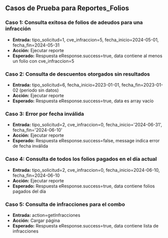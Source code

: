 ## Casos de Prueba para Reportes_Folios

### Caso 1: Consulta exitosa de folios de adeudos para una infracción
- **Entrada:** tipo_solicitud=1, cve_infraccion=5, fecha_inicio=2024-05-01, fecha_fin=2024-05-31
- **Acción:** Ejecutar reporte
- **Esperado:** Respuesta eResponse.success=true, data contiene al menos un folio con cve_infraccion=5

### Caso 2: Consulta de descuentos otorgados sin resultados
- **Entrada:** tipo_solicitud=6, fecha_inicio=2023-01-01, fecha_fin=2023-01-02 (periodo sin datos)
- **Acción:** Ejecutar reporte
- **Esperado:** Respuesta eResponse.success=true, data es array vacío

### Caso 3: Error por fecha inválida
- **Entrada:** tipo_solicitud=2, cve_infraccion=0, fecha_inicio='2024-06-31', fecha_fin='2024-06-10'
- **Acción:** Ejecutar reporte
- **Esperado:** Respuesta eResponse.success=false, message indica error de fecha inválida

### Caso 4: Consulta de todos los folios pagados en el día actual
- **Entrada:** tipo_solicitud=2, cve_infraccion=0, fecha_inicio=2024-06-10, fecha_fin=2024-06-10
- **Acción:** Ejecutar reporte
- **Esperado:** Respuesta eResponse.success=true, data contiene folios pagados del día

### Caso 5: Consulta de infracciones para el combo
- **Entrada:** action=getInfracciones
- **Acción:** Cargar página
- **Esperado:** Respuesta eResponse.success=true, data contiene lista de infracciones
